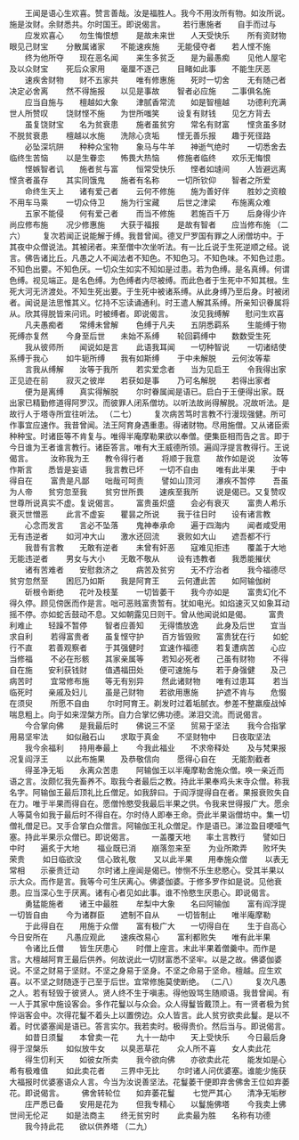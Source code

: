 <!-- { "loadSidebar": true } -->
　　王闻是语心生欢喜。赞言善哉。汝是福胜人。我今不用汝所有物。如汝所说。施是汝财。余财悉共。尔时国王。即说偈言。
　　若行惠施者　　自手而过与
　　应发欢喜心　　勿生悔恨想
　　是故未来世　　人天受快乐
　　所有资财物　　眼见己财宝
　　分散属诸家　　不能速疾施
　　无能侵夺者　　若人悭不施
　　终为他所夺　　现在恶名闻
　　来生多贫乏　　是为最愚痴
　　见他人屋宅　　及以众财宝
　　死后众家用　　毫厘不逐己
　　目睹如此事　　不能生厌恶
　　速疾舍财物　　财不五家共
　　唯有修惠施　　死时一切舍
　　无有随己者　　决定必舍离
　　然不得施报　　以见是事故
　　智者必应施　　二事俱名施
　　应当自施与　　檀越如大象
　　津腻香常流　　如是智檀越
　　功德利充满　　世人所赞叹
　　饶财悭不施　　为世所嗤笑
　　设复有财钱　　见乞方背去
　　虽复饶财宝　　名为贫衰患
　　施者虽贫穷　　常名有财富
　　悭贪虽多财　　不脱贫衰患
　　檀越以水施　　洗除心贪垢
　　悭无善乐报　　趣于死径路
　　必坠深坑阱　　种种众宝物
　　象马与牛羊　　神逝气绝时
　　一切悉舍去　　临终生苦恼
　　以是生眷恋　　怖畏大热恼
　　修施者临终　　欢乐无悔恨
　　悭嫉智者讥　　施者贫与富
　　恒常受快乐　　悭者如塳间
　　人皆避远离　　悭贪者虽存
　　其实同饿鬼　　施者有名称
　　一切所钦仰　　智者之所爱
　　命终生天上　　诸有爱己者
　　云何不修施　　施为善好伴
　　胜妙之资粮　　不用车马乘
　　一切众侍卫　　施为行宝藏
　　后世之津梁　　布施离众难
　　五家不能侵　　何有爱己者
　　而当不修施　　若施百千万
　　后身得少许　　尚应修布施
　　况少修惠施　　大获于福报
　　是故有智者　　应当修布施
（二六）
　　复次若闻正说能解于缚。我昔曾闻。德叉尸罗国有罪之人闭僧坊中。于其夜中众僧说法。其被闭者。来至僧中次坐听法。有一比丘说于生死逆顺之经。说言。佛告诸比丘。凡愚之人不闻法者不知色。不知色习。不知色味。不知色过患。不知色出要。不知色厌。一切众生如实不知如是过患。若为色缚。是名真缚。何谓色缚。视见端正。是名色缚。为色缚者内尽被缚。而此色者于生死中不知其根。生死大河无济渡处。不知生死出要。于生死中被诸系缚。从此身缚乃至后身。时被闭者。闻说是法思惟其义。忆持不忘读诵通利。时王遣人解其系缚。所亲知识眷属将从。欣其得脱皆来问讯。时被缚者。即说偈言。
　　汝见我缚解　　慰问生欢喜
　　凡夫愚痴者　　常缚未曾解
　　色缚于凡夫　　五阴悉羁系
　　生能缚于物　　死缚亦复然
　　今身至后世　　未始不系缚
　　轮回羁缚中　　数数受生死
　　我从彼师所　　闻说如是言
　　此语我耳闻　　一切种智说
　　一切诸结使　　系缚于我心
　　如牛轭所缚　　我有如斯缚
　　于中未解脱　　云何汝等辈
　　言我从缚解　　汝等于我所
　　若实爱念者　　当为见启王
　　令我得出家　　正见迹在前
　　寂灭之彼岸　　若获如是事
　　乃可名解脱　　若得出家者
　　便为是离缚　　真实得解脱
　　尔时眷属闻是语已。启白于王便得出家。既出家已精勤修道得阿罗汉。而彼罪人闭系僧坊。以听法故尚得解脱。况故听法。是故行人于塔寺所宜往听法。
（二七）
　　复次病苦笃时言教不行漫现强健。所可作事宜应速作。我昔曾闻。法王阿育身遇重患。得诸财物。尽用施僧。又从诸臣索种种宝。时诸臣等不肯复与。唯得半庵摩勒果欲以奉僧。便集臣相而告之言。即于今日谁为王者谁言教行。诸臣答言。唯有大王威德所领。遍阎浮提言教得行。王说偈言。
　　汝称我为王　　教令得行者
　　将顺于我意　　故作如是说
　　汝等作斯言　　悉皆是妄语
　　我言教已坏　　一切不自由
　　唯有此半果　　于中得自在
　　富贵是凡鄙　　咄哉可呵责
　　譬如山顶河　　瀑疾不暂停
　　吾虽为人帝　　贫穷忽至我
　　贫穷世所畏　　速疾至我所
　　说是偈已。又复赞叹世尊所说真实不虚。复说偈言。
　　富贵虽炽盛　　会必有衰灭
　　富贵人希乐　　衰灭世憎恶
　　此言不虚妄　　瞿昙之所说
　　我于往日时　　设有诸言教
　　心念而发言　　言必不坠落
　　鬼神奉承命　　遍于四海内
　　闻者咸受用　　无有违逆者
　　如河冲大山　　激水还回流
　　衰败如大山　　遮吾都不行
　　我昔有言教　　无敢有逆者
　　未曾有奸恶　　寇难见拒违
　　覆盖于大地　　无能违逆者
　　男女与大小　　无敢不敬从
　　设有违教者　　我悉能摧伏
　　诸有苦难者　　安慰救济之
　　病苦及贫穷　　无不疗治者
　　我今福德尽　　贫穷忽然至
　　困厄乃如斯　　我是阿育王
　　云何遭此苦　　如阿输伽树
　　斫根令断绝　　花叶及枝茎
　　一切皆萎干　　我今亦如是
　　富贵幻化不得久停。顾见傍医而作是言。咄可恶贱富贵暂有。犹如电光。如焰速灭又如象耳动摇不停。亦如蛇舌鼓动不息。又如朝露见日则干。曾从他闻说如是偈。
　　富贵利难止　　轻躁不暂停
　　智者应善知　　无得憍放逸
　　此身及后世　　宜当求自利
　　若得富贵者　　虽复悭守护
　　百方皆毁败　　富贵犹在行
　　如蛇行不直　　若善观察者
　　于其强健时　　宜速作福德
　　若复遭病苦　　心应当修福
　　不必在形骸　　其家亲属等
　　若知必死者　　己虽有财物
　　不得自在施　　安利获钱财
　　值遇福田处　　便可速施与
　　若于身强健　　及己病苦时
　　宜常修布施　　等无有别异
　　然此诸财物　　唯有过患耳
　　若当临死时　　亲戚及妇儿
　　虽是己财物　　若欲用惠施
　　护遮不肯与　　危惙在须臾
　　所愿不自由
　　尔时阿育王。剃发时过着垢腻衣。参差不整羸瘦战悼喘息粗上。向于如来涅槃方所。自力合掌忆佛功德。涕泪交流。而说偈言。
　　今合掌向佛　　是我最后时
　　佛说三不坚　　贸易于坚法
　　我今合指掌　　用易坚牢法
　　如似融石山　　求取于真金
　　不坚财物中　　日夜取坚法
　　我今余福利　　持用奉最上
　　今我此福业　　不求帝释处
　　及与梵果报　　况复阎浮王
　　以此布施果　　及恭敬信向
　　愿得心自在　　无能割截者
　　得圣净无垢　　永离众苦患
　　阿输伽王以半庵摩勒舍施众僧。唤一亲近而语之言。汝颇忆我先畜养不。取我今者最后之教。持此半果奉鸡头末寺众僧。称我名字。阿输伽王最后顶礼比丘僧足。如我辞曰。于阎浮提得自在者。果报衰败失自在力。唯于半果而得自在。愿僧怜愍受我最后半果之供。令我来世得报广大。愿余人等莫令如我于最后时不得自在。尔时侍人即奉王命。赍此半果诣僧坊中。集一切僧礼僧足已。叉手合掌白众僧言。阿输伽王礼众僧足。作是语已。涕泣盈目哽噎气塞。持此半果示众僧已。即说偈言。
　　一盖覆天地　　率土言教行
　　譬如日中时　　遍炙于大地
　　福业既已消　　崩落忽来至
　　为业所欺弄　　败坏失荣贵
　　如日临欲没　　信心致礼敬
　　又以此半果　　用奉施众僧
　　以表无常相　　示豪贵迁动
　　尔时诸上座闻是偈已。惨恻不乐生悲愍心。受其半果以示大众。而作是言。我等今可生厌离心。佛婆伽婆。于修多罗作如是说。见他衰患。应当深心生于厌离。诸有心者见如此事。谁不怜愍生厌患心。即说偈言。
　　勇猛能施者　　诸王中最胜
　　牟梨中大象　　名曰阿输伽
　　富有阎浮提　　一切皆自由
　　今为诸群臣　　遮制不自从
　　一切皆制止　　唯半庵摩勒
　　于此得自在　　用施于众僧
　　富有极广大　　一切得自在
　　生于自高心　　今日安所在
　　凡愚应观此　　速疾改易心
　　富利都败失　　唯有此半果
　　令诸比丘僧　　皆生厌患心
　　时僧上座言。末此半果着僧羹中。而作是言。大檀越阿育王最后供养。何故说此一切财富悉不坚牢。以是之故。佛婆伽婆说。不坚之财易于坚财。不坚之身易于坚身。不坚之命易于坚命。檀越。应生欢喜。以不坚之财随逐于己至于后世。宜常修施莫使断绝。
（二八）
　　复次凡愚之人。若有轻毁于彼贤人。贤人终不生于嗔恚。得他毁骂生随顺语。我昔曾闻。有一人于其家中施设客会。多作花鬘以与众会。众人得鬘皆戴顶上。有一贤者极为贫悴诣客会中。次得花鬘不着头上以置傍边。众人皆言。此人贫穷欲卖此鬘。是以不着。时优婆塞闻是语已。答言实尔。我若卖时。极得贵价。然后当与。即说偈言。
　　如昔日须鬘　　本曾卖一花
　　九十一劫中　　天上受快乐
　　今日最后身　　得于涅槃乐
　　如似放牛女　　以臭恶草花
　　众人所不喜　　女人卖此花
　　得生忉利天　　如彼女所卖
　　我今欲向佛　　亦欲卖此花
　　能发如是心　　希有极难值
　　如此卖花者　　三界中无比
　　尔时诸人问优婆塞。谁能少施获大福报时优婆塞语众人言。今当为汝说善坚法。花鬘萎干便即弃舍佛舍王位如弃萎花。即说偈言。
　　佛舍转轮位　　如弃萎花鬘
　　七觉严其心　　清净无垢秽
　　庄严悉已备　　安用是花为
　　但我专精心　　以鬘施佛塔
　　今我卖上佛　　世间无伦疋
　　如是法商主　　终无贫穷时
　　此卖最为胜　　名称有功德
　　我今持此花　　欲以供养塔
（二九）
